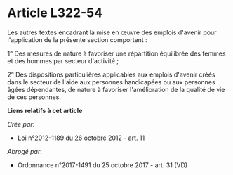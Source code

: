# Article L322-54

Les autres textes encadrant la mise en œuvre des emplois d'avenir pour l'application de la présente section comportent :

1° Des mesures de nature à favoriser une répartition équilibrée des femmes et des hommes par secteur d'activité ;

2° Des dispositions particulières applicables aux emplois d'avenir créés dans le secteur de l'aide aux personnes handicapées
ou aux personnes âgées dépendantes, de nature à favoriser l'amélioration de la qualité de vie de ces personnes.

**Liens relatifs à cet article**

_Créé par_:

  - Loi n°2012-1189 du 26 octobre 2012 - art. 11

_Abrogé par_:

  - Ordonnance n°2017-1491 du 25 octobre 2017 - art. 31 (VD)
